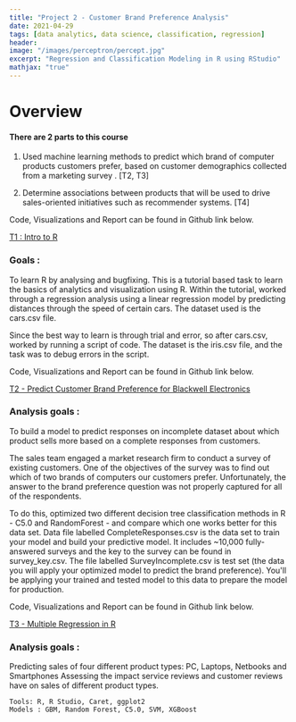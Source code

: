 ```yaml
---
title: "Project 2 - Customer Brand Preference Analysis"
date: 2021-04-29
tags: [data analytics, data science, classification, regression]
header:
image: "/images/perceptron/percept.jpg"
excerpt: "Regression and Classification Modeling in R using RStudio"
mathjax: "true"
---
```


# Overview
#### There are 2 parts to this course 
1. Used machine learning methods to predict which brand of computer products customers prefer, based on customer demographics collected from a marketing survey . [T2, T3]
 
2. Determine associations between products that will be used to drive sales-oriented initiatives such as recommender systems. [T4]

Code, Visualizations and Report can be found in Github link below.

[T1 : Intro to R ](https://github.com/lavanyat15/DataScience-Code/tree/main/(C3)Predicting%20customer%20Pref%20in%20R/(T1)%20Intro%20to%20R)

### Goals : 

To learn R by analysing and bugfixing. 
This is a tutorial based task to learn the basics of analytics and visualization using R. 
Within the tutorial, worked through a regression analysis using a linear regression model by  predicting distances through the speed of certain cars. 
The dataset used is the cars.csv file.

Since the best way to learn is through trial and error, so after cars.csv, worked by running a script of code. 
The dataset is the iris.csv file, and the task was to debug errors in the script.

Code, Visualizations and Report can be found in Github link below.

[T2 - Predict Customer Brand Preference for Blackwell Electronics ](https://github.com/lavanyat15/DataScience-Code/tree/main/(C3)Predicting%20customer%20Pref%20in%20R/(T2)%20Predict%20CustomerBrandPref)

### Analysis goals :

To build a model to predict responses on incomplete dataset about which product sells more based on a complete responses from customers. 

The sales team engaged a market research firm to conduct a survey of existing customers. 
One of the objectives of the survey was to find out which of two brands of computers our customers prefer. Unfortunately, the answer to the brand preference question was not properly captured for all of the respondents.

To do this, optimized two different decision tree classification methods in R - C5.0 and RandomForest - and compare which one works better for this data set. 
Data file labelled CompleteResponses.csv is the data set to train your model and build your predictive model. It includes ~10,000 fully-answered surveys and the key to the survey can be found in survey_key.csv. 
The file labelled SurveyIncomplete.csv is test set (the data you will apply your optimized model to predict the brand preference). 
You'll be applying your trained and tested model to this data to prepare the model for production.

Code, Visualizations and Report can be found in Github link below.

[T3 - Multiple Regression in R](https://github.com/lavanyat15/DataScience-Code/tree/main/(C3)Predicting%20customer%20Pref%20in%20R/(T3)Multiple%20Regression%20R)

### Analysis goals :

Predicting sales of four different product types: PC, Laptops, Netbooks and Smartphones
Assessing the impact service reviews and customer reviews have on sales of different product types.

```
Tools: R, R Studio, Caret, ggplot2
Models : GBM, Random Forest, C5.0, SVM, XGBoost

```
